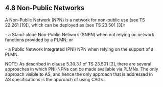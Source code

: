 ## 4.8 Non-Public Networks

A Non-Public Network (NPN) is a network for non-public use (see TS
22.261 \[19\]), which can be deployed as (see TS 23.501 \[3\]):

\- a Stand-alone Non-Public Network (SNPN) when not relying on network
functions provided by a PLMN; or

\- a Public Network Integrated (PNI) NPN when relying on the support of
a PLMN.

NOTE: As described in clause 5.30.3.1 of TS 23.501 \[3\], there are
several approaches in which PNI-NPNs can be made available via PLMNs.
The only approach visible to AS, and hence the only approach that is
addressed in AS specifications is the approach of using CAGs.